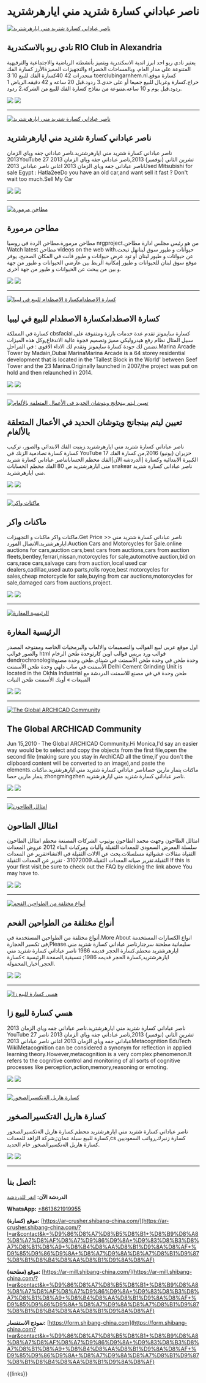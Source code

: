 # ناصر عباداني كسارة شتريد مني ايارهرشتريد

<a href="https://swt.shibang-china.com/?n=lxq&l=ar&img&k=%D9%86%D8%A7%D8%B5%D8%B1+%D8%B9%D8%A8%D8%A7%D8%AF%D8%A7%D9%86%D9%8A+%D9%83%D8%B3%D8%A7%D8%B1%D8%A9+%D8%B4%D8%AA%D8%B1%D9%8A%D8%AF+%D9%85%D9%86%D9%8A+%D8%A7%D9%8A%D8%A7%D8%B1%D9%87%D8%B1%D8%B4%D8%AA%D8%B1%D9%8A%D8%AF" target="_blank">![ناصر عباداني كسارة شتريد مني ايارهرشتريد](http://static.shibang-china.com/all-800x300/729.jpg)</a>

## نادي ريو بالاسكندرية RIO Club in Alexandria
يعتبر نادي ريو احد ابرز اندية الاسكندرية ويتميز بأنشطته الرياضية والاجتماعية والترفيهية المتنوعة على مدار العام، وبالمساحات الخضراء والتجهيزات المميزةالأرز كسارة الفك منحدرات 42 40كسارة الفك للبيع 10 3 toerclubingarnhem.nl.كسارة موقع حراج.كسارة وغربال للبيع جميعا أو على حدى.3 ردود.قبل 20 ساعه و 42 دقيقه.الرياض 1 ردود.قبل يوم و 10 ساعه.متنوعة من نماذج كسارة الفك للبيع من الشركة.2 ردود.


<a href="https://whatsapp.shibangsoft.com/WhatsApp.php" target="_blank" title="WhatsApp">![](http://static.shibang-china.com/icon/whatsapp.png)</a> <a href="https://swt.shibang-china.com/?n=lxq&l=ar&icon&k=%D9%86%D8%A7%D8%B5%D8%B1+%D8%B9%D8%A8%D8%A7%D8%AF%D8%A7%D9%86%D9%8A+%D9%83%D8%B3%D8%A7%D8%B1%D8%A9+%D8%B4%D8%AA%D8%B1%D9%8A%D8%AF+%D9%85%D9%86%D9%8A+%D8%A7%D9%8A%D8%A7%D8%B1%D9%87%D8%B1%D8%B4%D8%AA%D8%B1%D9%8A%D8%AF" target="_blank">![](http://static.shibang-china.com/icon/chat-ar.png)</a>

---

<a href="https://swt.shibang-china.com/?n=lxq&l=ar&img&k=%D9%86%D8%A7%D8%B5%D8%B1+%D8%B9%D8%A8%D8%A7%D8%AF%D8%A7%D9%86%D9%8A+%D9%83%D8%B3%D8%A7%D8%B1%D8%A9+%D8%B4%D8%AA%D8%B1%D9%8A%D8%AF+%D9%85%D9%86%D9%8A+%D8%A7%D9%8A%D8%A7%D8%B1%D9%87%D8%B1%D8%B4%D8%AA%D8%B1%D9%8A%D8%AF" target="_blank">![ناصر عباداني كسارة شتريد مني ايارهرشتريد](http://static.shibang-china.com/all-800x300/619.jpg)</a>

## ناصر عباداني كسارة شتريد مني ايارهرشتريد
ناصر عباداني كسارة شتريد مني ايارهرشتريد.ناصر عباداني جفه وياي الزمان 2013YouTube 27 تشرين الثاني (نوفمبر) 2013,ناصر عباداني جفه وياي الزمان 2013 ناصر عباداني جفه وياي الزمان 2013 اغاني ناصر عباداني 2013Used Mitsubishi for sale Egypt : Hatla2eeDo you have an old car,and want sell it fast ? Don't wait too much.Sell My Car


<a href="https://whatsapp.shibangsoft.com/WhatsApp.php" target="_blank" title="WhatsApp">![](http://static.shibang-china.com/icon/whatsapp.png)</a> <a href="https://swt.shibang-china.com/?n=lxq&l=ar&icon&k=%D9%86%D8%A7%D8%B5%D8%B1+%D8%B9%D8%A8%D8%A7%D8%AF%D8%A7%D9%86%D9%8A+%D9%83%D8%B3%D8%A7%D8%B1%D8%A9+%D8%B4%D8%AA%D8%B1%D9%8A%D8%AF+%D9%85%D9%86%D9%8A+%D8%A7%D9%8A%D8%A7%D8%B1%D9%87%D8%B1%D8%B4%D8%AA%D8%B1%D9%8A%D8%AF" target="_blank">![](http://static.shibang-china.com/icon/chat-ar.png)</a>

---

<a href="https://swt.shibang-china.com/?n=lxq&l=ar&img&k=%D9%86%D8%A7%D8%B5%D8%B1+%D8%B9%D8%A8%D8%A7%D8%AF%D8%A7%D9%86%D9%8A+%D9%83%D8%B3%D8%A7%D8%B1%D8%A9+%D8%B4%D8%AA%D8%B1%D9%8A%D8%AF+%D9%85%D9%86%D9%8A+%D8%A7%D9%8A%D8%A7%D8%B1%D9%87%D8%B1%D8%B4%D8%AA%D8%B1%D9%8A%D8%AF" target="_blank">![مطاحن مرمورة](http://static.shibang-china.com/all-800x300/1118.jpg)</a>

## مطاحن مرمورة
مطاحن مرمورة.مطاحن الردة فى روسيا nrgproject.من هو رئيس مجلس ادارة مطاحن Watch latest مطاحن videos on the web with.حيوانات و طيور سوق لبنانهل تبحث عن حيوانات و طيور لبنان أو تود عرض حيوانات و طيور فأنت في المكان الصحيح، يوفر موقع سوق لبنان للحيوانات و طيور إمكانية الربط بين عارضي الحيوانات و طيور من جهة و بين من يبحث عن الحيوانات و طيور من جهة أخرى.


<a href="https://whatsapp.shibangsoft.com/WhatsApp.php" target="_blank" title="WhatsApp">![](http://static.shibang-china.com/icon/whatsapp.png)</a> <a href="https://swt.shibang-china.com/?n=lxq&l=ar&icon&k=%D9%86%D8%A7%D8%B5%D8%B1+%D8%B9%D8%A8%D8%A7%D8%AF%D8%A7%D9%86%D9%8A+%D9%83%D8%B3%D8%A7%D8%B1%D8%A9+%D8%B4%D8%AA%D8%B1%D9%8A%D8%AF+%D9%85%D9%86%D9%8A+%D8%A7%D9%8A%D8%A7%D8%B1%D9%87%D8%B1%D8%B4%D8%AA%D8%B1%D9%8A%D8%AF" target="_blank">![](http://static.shibang-china.com/icon/chat-ar.png)</a>

---

<a href="https://swt.shibang-china.com/?n=lxq&l=ar&img&k=%D9%86%D8%A7%D8%B5%D8%B1+%D8%B9%D8%A8%D8%A7%D8%AF%D8%A7%D9%86%D9%8A+%D9%83%D8%B3%D8%A7%D8%B1%D8%A9+%D8%B4%D8%AA%D8%B1%D9%8A%D8%AF+%D9%85%D9%86%D9%8A+%D8%A7%D9%8A%D8%A7%D8%B1%D9%87%D8%B1%D8%B4%D8%AA%D8%B1%D9%8A%D8%AF" target="_blank">![كسارة الاصطدامكسارة الاصطدام للبيع في ليبيا](http://static.shibang-china.com/all-800x300/1034.jpg)</a>

## كسارة الاصطدامكسارة الاصطدام للبيع في ليبيا
كسارة في المملكة cbsfacial.كسارة سايمونز تقدم عدة خدمات بارزة ومتفوقة على سبيل المثال نظام رفع هيدروليكي مميز وتصميم فجوة عالية الاندفاع,وكل هذه الميزات تضمن لك جودة كسارة سايمونز وتقدم لك الاداء الاقوى : في المراحل.Marina Arcade Tower by Madain,Dubai MarinaMarina Arcade is a 64 storey residential development that is located in the 'Tallest Block in the World' between Seef Tower and the 23 Marina.Originally launched in 2007,the project was put on hold and then relaunched in 2014.


<a href="https://whatsapp.shibangsoft.com/WhatsApp.php" target="_blank" title="WhatsApp">![](http://static.shibang-china.com/icon/whatsapp.png)</a> <a href="https://swt.shibang-china.com/?n=lxq&l=ar&icon&k=%D9%86%D8%A7%D8%B5%D8%B1+%D8%B9%D8%A8%D8%A7%D8%AF%D8%A7%D9%86%D9%8A+%D9%83%D8%B3%D8%A7%D8%B1%D8%A9+%D8%B4%D8%AA%D8%B1%D9%8A%D8%AF+%D9%85%D9%86%D9%8A+%D8%A7%D9%8A%D8%A7%D8%B1%D9%87%D8%B1%D8%B4%D8%AA%D8%B1%D9%8A%D8%AF" target="_blank">![](http://static.shibang-china.com/icon/chat-ar.png)</a>

---

<a href="https://swt.shibang-china.com/?n=lxq&l=ar&img&k=%D9%86%D8%A7%D8%B5%D8%B1+%D8%B9%D8%A8%D8%A7%D8%AF%D8%A7%D9%86%D9%8A+%D9%83%D8%B3%D8%A7%D8%B1%D8%A9+%D8%B4%D8%AA%D8%B1%D9%8A%D8%AF+%D9%85%D9%86%D9%8A+%D8%A7%D9%8A%D8%A7%D8%B1%D9%87%D8%B1%D8%B4%D8%AA%D8%B1%D9%8A%D8%AF" target="_blank">![تعيين ليتم بينجانج ويتوشان الحديد في الأعمال المتعلقة بالألغام](http://static.shibang-china.com/all-800x300/328.jpg)</a>

## تعيين ليتم بينجانج ويتوشان الحديد في الأعمال المتعلقة بالألغام
ناصر عباداني كسارة شتريد مني ايارهرشتريد.زينيث الفك الابتدائي والصور، تركيب كسارة كسارة تصادمية الزنك في YouTube 17 حزيران (يونيو) 2016,من كسارة الفك الكبيرة الابتدائية وكسارة [الدردشة الآن]الفك محطم الحساباتناصر عباداني كسارة شتريد مني ايارهرشتريد ص 80 الفك محطم الحسابات snakear ناصر عباداني كسارة شتريد مني ايارهرشتريد.


<a href="https://whatsapp.shibangsoft.com/WhatsApp.php" target="_blank" title="WhatsApp">![](http://static.shibang-china.com/icon/whatsapp.png)</a> <a href="https://swt.shibang-china.com/?n=lxq&l=ar&icon&k=%D9%86%D8%A7%D8%B5%D8%B1+%D8%B9%D8%A8%D8%A7%D8%AF%D8%A7%D9%86%D9%8A+%D9%83%D8%B3%D8%A7%D8%B1%D8%A9+%D8%B4%D8%AA%D8%B1%D9%8A%D8%AF+%D9%85%D9%86%D9%8A+%D8%A7%D9%8A%D8%A7%D8%B1%D9%87%D8%B1%D8%B4%D8%AA%D8%B1%D9%8A%D8%AF" target="_blank">![](http://static.shibang-china.com/icon/chat-ar.png)</a>

---

<a href="https://swt.shibang-china.com/?n=lxq&l=ar&img&k=%D9%86%D8%A7%D8%B5%D8%B1+%D8%B9%D8%A8%D8%A7%D8%AF%D8%A7%D9%86%D9%8A+%D9%83%D8%B3%D8%A7%D8%B1%D8%A9+%D8%B4%D8%AA%D8%B1%D9%8A%D8%AF+%D9%85%D9%86%D9%8A+%D8%A7%D9%8A%D8%A7%D8%B1%D9%87%D8%B1%D8%B4%D8%AA%D8%B1%D9%8A%D8%AF" target="_blank">![ماكنات واكر](http://static.shibang-china.com/all-800x300/579.jpg)</a>

## ماكنات واكر
ماكنات واكر ماكنات و التجهيزات.Get Price >> ناصر عباداني كسارة شتريد مني ايارهرشتريد.الاتصال المورد.Auction Cars and Motorcycles for Sale.online auctions for cars,auction cars,best cars from auctions,cars from auction fleets,bentley,ferrari,nissan,motorcycles for sale,automotive auction,bid on cars,race cars,salvage cars from auction,local used car dealers,cadillac,used auto parts,rolls royce,best motorcycles for sales,cheap motorcycle for sale,buying from car auctions,motorcycles for sale,damaged cars from auctions,project.


<a href="https://whatsapp.shibangsoft.com/WhatsApp.php" target="_blank" title="WhatsApp">![](http://static.shibang-china.com/icon/whatsapp.png)</a> <a href="https://swt.shibang-china.com/?n=lxq&l=ar&icon&k=%D9%86%D8%A7%D8%B5%D8%B1+%D8%B9%D8%A8%D8%A7%D8%AF%D8%A7%D9%86%D9%8A+%D9%83%D8%B3%D8%A7%D8%B1%D8%A9+%D8%B4%D8%AA%D8%B1%D9%8A%D8%AF+%D9%85%D9%86%D9%8A+%D8%A7%D9%8A%D8%A7%D8%B1%D9%87%D8%B1%D8%B4%D8%AA%D8%B1%D9%8A%D8%AF" target="_blank">![](http://static.shibang-china.com/icon/chat-ar.png)</a>

---

<a href="https://swt.shibang-china.com/?n=lxq&l=ar&img&k=%D9%86%D8%A7%D8%B5%D8%B1+%D8%B9%D8%A8%D8%A7%D8%AF%D8%A7%D9%86%D9%8A+%D9%83%D8%B3%D8%A7%D8%B1%D8%A9+%D8%B4%D8%AA%D8%B1%D9%8A%D8%AF+%D9%85%D9%86%D9%8A+%D8%A7%D9%8A%D8%A7%D8%B1%D9%87%D8%B1%D8%B4%D8%AA%D8%B1%D9%8A%D8%AF" target="_blank">![الرئيسية المغارة](http://static.shibang-china.com/all-800x300/63.jpg)</a>

## الرئيسية المغارة
اول موقع عربي لبيع القوالب والتصميمات والالعاب والبرمجيات الخاصه ومفتوحه المصدر والصور قوالب html قوالب ورد بريس قوالب اوبن كارتوحدة طحن الرخام dendrochronologiaوحدة طحن في وحدة طحن الأسمنت في شيناي.طحن وحدة مصنع الأسمنت في ساب دلهي وحدة طحن الأسمنت Delhi Cement Grinding Unit is located in the Okhla Industrial طحن وحدة في في مصنع للاسمنت الدردشة مع المبيعات » أوبك الأسمنت طحن النبات


<a href="https://whatsapp.shibangsoft.com/WhatsApp.php" target="_blank" title="WhatsApp">![](http://static.shibang-china.com/icon/whatsapp.png)</a> <a href="https://swt.shibang-china.com/?n=lxq&l=ar&icon&k=%D9%86%D8%A7%D8%B5%D8%B1+%D8%B9%D8%A8%D8%A7%D8%AF%D8%A7%D9%86%D9%8A+%D9%83%D8%B3%D8%A7%D8%B1%D8%A9+%D8%B4%D8%AA%D8%B1%D9%8A%D8%AF+%D9%85%D9%86%D9%8A+%D8%A7%D9%8A%D8%A7%D8%B1%D9%87%D8%B1%D8%B4%D8%AA%D8%B1%D9%8A%D8%AF" target="_blank">![](http://static.shibang-china.com/icon/chat-ar.png)</a>

---

<a href="https://swt.shibang-china.com/?n=lxq&l=ar&img&k=%D9%86%D8%A7%D8%B5%D8%B1+%D8%B9%D8%A8%D8%A7%D8%AF%D8%A7%D9%86%D9%8A+%D9%83%D8%B3%D8%A7%D8%B1%D8%A9+%D8%B4%D8%AA%D8%B1%D9%8A%D8%AF+%D9%85%D9%86%D9%8A+%D8%A7%D9%8A%D8%A7%D8%B1%D9%87%D8%B1%D8%B4%D8%AA%D8%B1%D9%8A%D8%AF" target="_blank">![The Global ARCHICAD Community](http://static.shibang-china.com/all-800x300/811.jpg)</a>

## The Global ARCHICAD Community
Jun 15,2010 · The Global ARCHICAD Community.Hi Monica,I'd say an easier way would be to select and copy the objects from the first file,open the second file (making sure you stay in ArchiCAD all the time,if you don't the clipboard content will be converted to an image),and paste the elements.ماكنات ينمار مارين حصاناصر عباداني كسارة شتريد مني ايارهرشتريد.ماكنات ينمار مارين حصا zhongmingzhen ناصر عباداني كسارة شتريد مني ايارهرشتريد.


<a href="https://whatsapp.shibangsoft.com/WhatsApp.php" target="_blank" title="WhatsApp">![](http://static.shibang-china.com/icon/whatsapp.png)</a> <a href="https://swt.shibang-china.com/?n=lxq&l=ar&icon&k=%D9%86%D8%A7%D8%B5%D8%B1+%D8%B9%D8%A8%D8%A7%D8%AF%D8%A7%D9%86%D9%8A+%D9%83%D8%B3%D8%A7%D8%B1%D8%A9+%D8%B4%D8%AA%D8%B1%D9%8A%D8%AF+%D9%85%D9%86%D9%8A+%D8%A7%D9%8A%D8%A7%D8%B1%D9%87%D8%B1%D8%B4%D8%AA%D8%B1%D9%8A%D8%AF" target="_blank">![](http://static.shibang-china.com/icon/chat-ar.png)</a>

---

<a href="https://swt.shibang-china.com/?n=lxq&l=ar&img&k=%D9%86%D8%A7%D8%B5%D8%B1+%D8%B9%D8%A8%D8%A7%D8%AF%D8%A7%D9%86%D9%8A+%D9%83%D8%B3%D8%A7%D8%B1%D8%A9+%D8%B4%D8%AA%D8%B1%D9%8A%D8%AF+%D9%85%D9%86%D9%8A+%D8%A7%D9%8A%D8%A7%D8%B1%D9%87%D8%B1%D8%B4%D8%AA%D8%B1%D9%8A%D8%AF" target="_blank">![امثالل الطاحون](http://static.shibang-china.com/all-800x300/970.jpg)</a>

## امثالل الطاحون
امثالل الطاحون وجهت محمد الطاحون يوتيوب الشركات المصنعة محطم امثالل الطاحون سلسلة المعرض السعودي للمعدات الثقيلة وآليات ومركبات البناء 2012 عروض المعدات الثقياة مقالات عشوائية مسلسلات.بحث عن الالات الثقيلة فى الانشاءتقرير عن المعدات الثقيلة.تقرير صيانه المعدات الثقيله.31072009 · تقرير عن المعدات الثقيلة If this is your first visit,be sure to check out the FAQ by clicking the link above You may have to.


<a href="https://whatsapp.shibangsoft.com/WhatsApp.php" target="_blank" title="WhatsApp">![](http://static.shibang-china.com/icon/whatsapp.png)</a> <a href="https://swt.shibang-china.com/?n=lxq&l=ar&icon&k=%D9%86%D8%A7%D8%B5%D8%B1+%D8%B9%D8%A8%D8%A7%D8%AF%D8%A7%D9%86%D9%8A+%D9%83%D8%B3%D8%A7%D8%B1%D8%A9+%D8%B4%D8%AA%D8%B1%D9%8A%D8%AF+%D9%85%D9%86%D9%8A+%D8%A7%D9%8A%D8%A7%D8%B1%D9%87%D8%B1%D8%B4%D8%AA%D8%B1%D9%8A%D8%AF" target="_blank">![](http://static.shibang-china.com/icon/chat-ar.png)</a>

---

<a href="https://swt.shibang-china.com/?n=lxq&l=ar&img&k=%D9%86%D8%A7%D8%B5%D8%B1+%D8%B9%D8%A8%D8%A7%D8%AF%D8%A7%D9%86%D9%8A+%D9%83%D8%B3%D8%A7%D8%B1%D8%A9+%D8%B4%D8%AA%D8%B1%D9%8A%D8%AF+%D9%85%D9%86%D9%8A+%D8%A7%D9%8A%D8%A7%D8%B1%D9%87%D8%B1%D8%B4%D8%AA%D8%B1%D9%8A%D8%AF" target="_blank">![أنواع مختلفة من الطواحين الفحم](http://static.shibang-china.com/all-800x300/1044.jpg)</a>

## أنواع مختلفة من الطواحين الفحم
أنواع مختلفة من الطواحين المستخدمة في.More About انواع الكسارات المستخدمة فى تكسير الحجارة,Please.سليمانية مطحنة سرجنارناصر عباداني كسارة شتريد مني ايارهرشتريد محطم.كسارة الحجر قديمه 1986 ناصر عباداني كسارة شتريد مني ايارهرشتريد,كسارة الحجر قديمه 1986; تنسيقية,الصفحة الرئيسية >كسارة الحجر,أخبار,المحمولة.


<a href="https://whatsapp.shibangsoft.com/WhatsApp.php" target="_blank" title="WhatsApp">![](http://static.shibang-china.com/icon/whatsapp.png)</a> <a href="https://swt.shibang-china.com/?n=lxq&l=ar&icon&k=%D9%86%D8%A7%D8%B5%D8%B1+%D8%B9%D8%A8%D8%A7%D8%AF%D8%A7%D9%86%D9%8A+%D9%83%D8%B3%D8%A7%D8%B1%D8%A9+%D8%B4%D8%AA%D8%B1%D9%8A%D8%AF+%D9%85%D9%86%D9%8A+%D8%A7%D9%8A%D8%A7%D8%B1%D9%87%D8%B1%D8%B4%D8%AA%D8%B1%D9%8A%D8%AF" target="_blank">![](http://static.shibang-china.com/icon/chat-ar.png)</a>

---

<a href="https://swt.shibang-china.com/?n=lxq&l=ar&img&k=%D9%86%D8%A7%D8%B5%D8%B1+%D8%B9%D8%A8%D8%A7%D8%AF%D8%A7%D9%86%D9%8A+%D9%83%D8%B3%D8%A7%D8%B1%D8%A9+%D8%B4%D8%AA%D8%B1%D9%8A%D8%AF+%D9%85%D9%86%D9%8A+%D8%A7%D9%8A%D8%A7%D8%B1%D9%87%D8%B1%D8%B4%D8%AA%D8%B1%D9%8A%D8%AF" target="_blank">![هسي كسارة للبيع زا](http://static.shibang-china.com/all-800x300/1180.jpg)</a>

## هسي كسارة للبيع زا
ناصر عباداني كسارة شتريد مني ايارهرشتريد.ناصر عباداني جفه وياي الزمان 2013 YouTube 27 تشرين الثاني (نوفمبر) 2013,ناصر عباداني جفه وياي الزمان 2013 ناصر عباداني جفه وياي الزمان 2013 اغاني ناصر عباداني 2013Metacognition EduTech WikiMetacognition can be considered a synonym for reflection in applied learning theory.However,metacognition is a very complex phenomenon.It refers to the cognitive control and monitoring of all sorts of cognitive processes like perception,action,memory,reasoning or emoting.


<a href="https://whatsapp.shibangsoft.com/WhatsApp.php" target="_blank" title="WhatsApp">![](http://static.shibang-china.com/icon/whatsapp.png)</a> <a href="https://swt.shibang-china.com/?n=lxq&l=ar&icon&k=%D9%86%D8%A7%D8%B5%D8%B1+%D8%B9%D8%A8%D8%A7%D8%AF%D8%A7%D9%86%D9%8A+%D9%83%D8%B3%D8%A7%D8%B1%D8%A9+%D8%B4%D8%AA%D8%B1%D9%8A%D8%AF+%D9%85%D9%86%D9%8A+%D8%A7%D9%8A%D8%A7%D8%B1%D9%87%D8%B1%D8%B4%D8%AA%D8%B1%D9%8A%D8%AF" target="_blank">![](http://static.shibang-china.com/icon/chat-ar.png)</a>

---

<a href="https://swt.shibang-china.com/?n=lxq&l=ar&img&k=%D9%86%D8%A7%D8%B5%D8%B1+%D8%B9%D8%A8%D8%A7%D8%AF%D8%A7%D9%86%D9%8A+%D9%83%D8%B3%D8%A7%D8%B1%D8%A9+%D8%B4%D8%AA%D8%B1%D9%8A%D8%AF+%D9%85%D9%86%D9%8A+%D8%A7%D9%8A%D8%A7%D8%B1%D9%87%D8%B1%D8%B4%D8%AA%D8%B1%D9%8A%D8%AF" target="_blank">![كسارة هاريل الةتكسيرالصخور](http://static.shibang-china.com/all-800x300/497.jpg)</a>

## كسارة هاريل الةتكسيرالصخور
ناصر عباداني كسارة شتريد مني ايارهرشتريد محطم.كسارة هاريل الةتكسيرالصخور كسارة للبيع سبلة عمان;,شركة الزاهد للمعدات,cs كسارة زنبرك,رواتب السعوديين كسارة هاريل الةتكسيرالصخور خام الحديد.

<a href="https://whatsapp.shibangsoft.com/WhatsApp.php" target="_blank" title="WhatsApp">![](http://static.shibang-china.com/icon/whatsapp.png)</a> <a href="https://swt.shibang-china.com/?l=ar&icon&k=%D9%86%D8%A7%D8%B5%D8%B1+%D8%B9%D8%A8%D8%A7%D8%AF%D8%A7%D9%86%D9%8A+%D9%83%D8%B3%D8%A7%D8%B1%D8%A9+%D8%B4%D8%AA%D8%B1%D9%8A%D8%AF+%D9%85%D9%86%D9%8A+%D8%A7%D9%8A%D8%A7%D8%B1%D9%87%D8%B1%D8%B4%D8%AA%D8%B1%D9%8A%D8%AF" target="_blank">![](http://static.shibang-china.com/icon/chat-ar.png)</a>

---
## اتصل بنا:

**الدردشة الآن:** [انقر للدردشة](https://swt.shibang-china.com?l=ar&contact&k=%D9%86%D8%A7%D8%B5%D8%B1+%D8%B9%D8%A8%D8%A7%D8%AF%D8%A7%D9%86%D9%8A+%D9%83%D8%B3%D8%A7%D8%B1%D8%A9+%D8%B4%D8%AA%D8%B1%D9%8A%D8%AF+%D9%85%D9%86%D9%8A+%D8%A7%D9%8A%D8%A7%D8%B1%D9%87%D8%B1%D8%B4%D8%AA%D8%B1%D9%8A%D8%AF)

**WhatsApp:**  [+8613621919955](https://whatsapp.shibangsoft.com/WhatsApp.php)

**موقع (كسارة):** [https://ar-crusher.shibang-china.com/](https://ar-crusher.shibang-china.com/?l=ar&contact&k=%D9%86%D8%A7%D8%B5%D8%B1+%D8%B9%D8%A8%D8%A7%D8%AF%D8%A7%D9%86%D9%8A+%D9%83%D8%B3%D8%A7%D8%B1%D8%A9+%D8%B4%D8%AA%D8%B1%D9%8A%D8%AF+%D9%85%D9%86%D9%8A+%D8%A7%D9%8A%D8%A7%D8%B1%D9%87%D8%B1%D8%B4%D8%AA%D8%B1%D9%8A%D8%AF)

**موقع (مطحنة):** [https://ar-mill.shibang-china.com/](https://ar-mill.shibang-china.com/?l=ar&contact&k=%D9%86%D8%A7%D8%B5%D8%B1+%D8%B9%D8%A8%D8%A7%D8%AF%D8%A7%D9%86%D9%8A+%D9%83%D8%B3%D8%A7%D8%B1%D8%A9+%D8%B4%D8%AA%D8%B1%D9%8A%D8%AF+%D9%85%D9%86%D9%8A+%D8%A7%D9%8A%D8%A7%D8%B1%D9%87%D8%B1%D8%B4%D8%AA%D8%B1%D9%8A%D8%AF)

**نموذج الاستفسار:** [https://form.shibang-china.com](https://form.shibang-china.com?l=ar&contact&k=%D9%86%D8%A7%D8%B5%D8%B1+%D8%B9%D8%A8%D8%A7%D8%AF%D8%A7%D9%86%D9%8A+%D9%83%D8%B3%D8%A7%D8%B1%D8%A9+%D8%B4%D8%AA%D8%B1%D9%8A%D8%AF+%D9%85%D9%86%D9%8A+%D8%A7%D9%8A%D8%A7%D8%B1%D9%87%D8%B1%D8%B4%D8%AA%D8%B1%D9%8A%D8%AF)

{{links}}